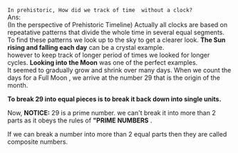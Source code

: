 `In prehistoric, How did we track of time  without a clock? `<br>
Ans:<br>
(In the perspective of Prehistoric Timeline) Actually all clocks are based on repeatative patterns that divide the whole time in several equal segments. To find these patterns we look up to the sky to get a clearer look. **The Sun rising and falling each day** can be a crystal example.  <br>
however to keep track of longer period of times we looked for longer cycles. **Looking into the Moon** was one of the perfect examples.<br> 
It seemed to gradually grow and shrink over many days. When we count the days for a Full Moon , we arrive at the number 29 that is the origin of the month. <bn>

**To break 29 into equal pieces is to break it back down into single units.**<br>

Now, **NOTICE:**
29 is a prime number. we can't break it into more than 2 parts as it obeys the rules of **"PRIME NUMBERS** . <br>

If we can break a number into more than 2 equal parts then they are called composite numbers. 
